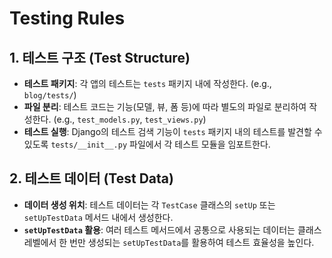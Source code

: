# Testing Rules

## 1. 테스트 구조 (Test Structure)

- **테스트 패키지**: 각 앱의 테스트는 `tests` 패키지 내에 작성한다. (e.g., `blog/tests/`)
- **파일 분리**: 테스트 코드는 기능(모델, 뷰, 폼 등)에 따라 별도의 파일로 분리하여 작성한다. (e.g., `test_models.py`, `test_views.py`)
- **테스트 실행**: Django의 테스트 검색 기능이 `tests` 패키지 내의 테스트를 발견할 수 있도록 `tests/__init__.py` 파일에서 각 테스트 모듈을 임포트한다.

## 2. 테스트 데이터 (Test Data)

- **데이터 생성 위치**: 테스트 데이터는 각 `TestCase` 클래스의 `setUp` 또는 `setUpTestData` 메서드 내에서 생성한다.
- **`setUpTestData` 활용**: 여러 테스트 메서드에서 공통으로 사용되는 데이터는 클래스 레벨에서 한 번만 생성되는 `setUpTestData`를 활용하여 테스트 효율성을 높인다.
